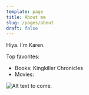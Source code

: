 ```yaml
---
template: page
title: About me
slug: /pages/about
draft: false
---
```

Hiya. I'm Karen. 



Top favorites:

* Books: Kingkiller Chronicles 
* Movies:

![Alt text to come.](/media/image-2.jpg)

